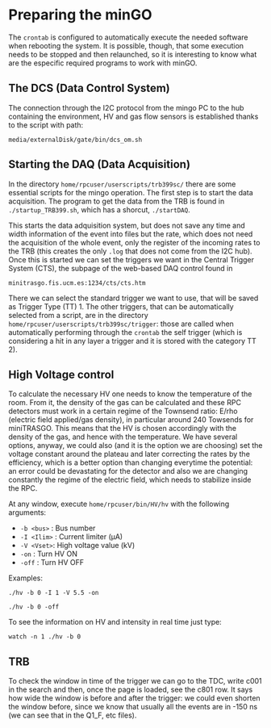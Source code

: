 # Preparing the minGO

The `crontab` is configured to automatically execute the needed software when rebooting the system. It is possible, though, that some execution needs to be stopped and then relaunched, so it is interesting to know what are the especific required programs to work with minGO.

## The DCS (Data Control System)
The connection through the I2C protocol from the mingo PC to the hub containing the environment, HV and gas flow sensors is established thanks to the script with path: 

    media/externalDisk/gate/bin/dcs_om.sh

## Starting the DAQ (Data Acquisition)
In the directory `home/rpcuser/userscripts/trb399sc/` there are some essential scripts for the mingo operation. The first step is to start the data acquisition. The program to get the data from the TRB is found in `./startup_TRB399.sh`, which has a shorcut, `./startDAQ`.

This starts the data adquisition system, but does not save any time and width information of the event into files but the rate, which does not need the acquisition of the whole event, only the register of the incoming rates to the TRB (this creates the only `.log` that does not come from the I2C hub). Once this is started we can set the triggers we want in the Central Trigger System (CTS), the subpage of the web-based DAQ control found in

    minitrasgo.fis.ucm.es:1234/cts/cts.htm
There we can select the standard trigger we want to use, that will be saved as Trigger Type (TT) 1. The other triggers, that can be automatically selected from a script, are in the directory `home/rpcuser/userscripts/trb399sc/trigger`: those are called when automatically performing through the `crontab` the self trigger (which is considering a hit in any layer a trigger and it is stored with the category TT 2).

## High Voltage control
To calculate the necessary HV one needs to know the temperature of the room. From it, the density of the gas can be calculated and these RPC detectors must work in a certain regime of the Townsend ratio: E/rho (electric field applied/gas density), in particular around 240 Towsends for miniTRASGO. This means that the HV is chosen accordingly with the density of the gas, and hence with the temperature. We have several options, anyway, we could also (and it is the option we are choosing) set the voltage constant around the plateau and later correcting the rates by the efficiency, which is a better option than changing everytime the potential: an error could be devastating for the detector and also we are changing constantly the regime of the electric field, which needs to stabilize inside the RPC.

At any window, execute `home/rpcuser/bin/HV/hv` with the following arguments:

- `-b <bus>` : Bus number
- `-I <Ilim>` : Current limiter (μA)
- `-V <Vset>`: High voltage value (kV)
- `-on` : Turn HV ON
- `-off` : Turn HV OFF

Examples:

    ./hv -b 0 -I 1 -V 5.5 -on 
<!-- tsk -->
    ./hv -b 0 -off

To see the information on HV and intensity in real time just type:

    watch -n 1 ./hv -b 0

## TRB
To check the window in time of the trigger we can go to the TDC, write c001 in the search and then, once the page is loaded, see the c801 row. It says how wide the window is before and after the trigger: we could even shorten the window before, since we know that usually all the events are in -150 ns (we can see that in the Q1_F, etc files).
